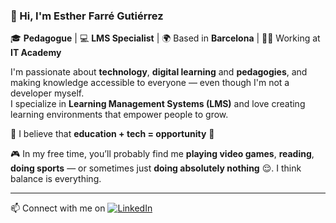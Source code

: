 ### 👋 Hi, I'm Esther Farré Gutiérrez  
🎓 **Pedagogue** | 💻 **LMS Specialist** | 🌍 Based in **Barcelona** | 👩‍🏫 Working at **IT Academy**

I'm passionate about **technology**, **digital learning** and **pedagogies**, and making knowledge accessible to everyone — even though I'm not a developer myself.  
I specialize in **Learning Management Systems (LMS)** and love creating learning environments that empower people to grow.  

🧠 I believe that **education + tech = opportunity** 🚀  

🎮 In my free time, you’ll probably find me **playing video games**, **reading**, **doing sports** — or sometimes just **doing absolutely nothing** 😌. I think balance is everything.

---

📫 Connect with me on [![LinkedIn](https://img.shields.io/badge/LinkedIn-Esther%20Farré%20Gutiérrez-blue?logo=linkedin&style=flat-square)](https://www.linkedin.com/in/esther-farre-gutierrez/)
